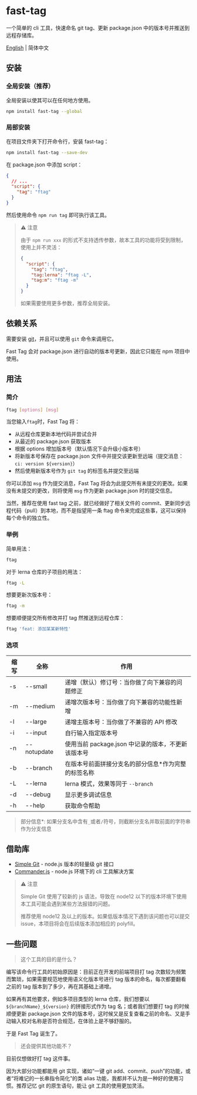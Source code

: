 # fast-tag

一个简单的 cli 工具，快速命名 git tag、更新 package.json 中的版本号并推送到远程存储库。

[English](./README.md) | 简体中文

## 安装

### 全局安装（推荐）

全局安装以使其可以在任何地方使用。

```bash
npm install fast-tag --global
```

### 局部安装

在项目文件夹下打开命令行，安装 fast-tag：

```bash
npm install fast-tag --save-dev
```

在 package.json 中添加 script：

```json
{
  // ...
  "script": {
    "tag": "ftag"
  }
}
```

然后使用命令 `npm run tag` 即可执行该工具。

> ⚠ 注意
>
> 由于 `npm run xxx` 的形式不支持透传参数，故本工具的功能将受到限制，使用上并不灵活：
>
> ```json
> {
>   "script": {
>     "tag": "ftag",
>     "tag:lerna": "ftag -L",
>     "tag:m": "ftag -m"
>   }
> }
> ```
>
> 如果需要使用更多参数，推荐全局安装。

## 依赖关系

需要安装 [git](https://git-scm.com/downloads)，并且可以使用 `git` 命令来调用它。

Fast Tag 会对 package.json 进行自动的版本号更新，因此它只能在 npm 项目中使用。

## 用法

### 简介

```bash
ftag [options] [msg]
```

当您输入`ftag`时，Fast Tag 将：

- 从远程仓库更新本地代码并尝试合并
- 从最近的 package.json 获取版本
- 根据 options 增加版本号（默认情况下会升级小版本号）
- 将新版本号保存在 package.json 文件中并提交该更新至远端（提交消息：`ci: version ${version}`）
- 然后使用新版本号作为 `git tag` 的标签名并提交至远端

你可以添加 `msg` 作为提交消息，Fast Tag 将会为此提交所有未提交的更改。如果没有未提交的更改，则将使用 `msg` 作为更新 package.json 时的提交信息。

当然，推荐在使用 fast tag 之前，就已经做好了相关文件的 commit、更新同步远程代码（pull）到本地，而不是指望用一条 ftag 命令来完成这些事，这可以保持每个命令的独立性。

### 举例

简单用法：

```bash
ftag
```

对于 lerna 仓库的子项目的用法：

```bash
ftag -L
```

想要更新次版本号：

```bash
ftag -m
```

想要顺便提交所有修改并打 tag 然推送到远程仓库：

```bash
ftag 'feat: 添加某某新特性'
```

### 选项

| 缩写 | 全称        | 作用                                                 |
| ---- | ----------- | ---------------------------------------------------- |
| -s   | --small     | 递增（默认）修订号：当你做了向下兼容的问题修正       |
| -m   | --medium    | 递增次版本号：当你做了向下兼容的功能性新增           |
| -l   | --large     | 递增主版本号：当你做了不兼容的 API 修改              |
| -i   | --input     | 自行输入指定版本号                                   |
| -n   | --notupdate | 使用当前 package.json 中记录的版本，不更新该版本号   |
| -b   | --branch    | 在版本号前面拼接分支名的部分信息\*作为完整的标签名称 |
| -L   | --lerna     | lerna 模式，效果等同于 `--branch`                    |
| -d   | --debug     | 显示更多调试信息                                     |
| -h   | --help      | 获取命令帮助                                         |

> 部分信息\*: 如果分支名中含有`_`或者`/`符号，则截断分支名并取前面的字符串作为分支信息

## 借助库

- [Simple Git](https://github.com/steveukx/git-js) - node.js 版本的轻量级 git 接口
- [Commander.js](https://github.com/tj/commander.js) - node.js 环境下的 cli 工具解决方案

> ⚠ 注意
>
> Simple Git 使用了较新的 js 语法，导致在 node12 以下的版本环境下使用本工具可能会遇到某些方法报错的问题。
>
> 推荐使用 node12 及以上的版本。如果低版本情况下遇到该问题也可以提交 issue，本项目将会在后续版本添加相应的 polyfill。

## 一些问题

> 这个工具的目的是什么？

编写该命令行工具的初始原因是：目前正在开发的前端项目打 tag 次数较为频繁而繁琐，如果需要规范地使用语义化版本号进行 tag 版本的命名，每次都要翻看之前的 tag 版本到了多少，再在其基础上递增。

如果再有其他要求，例如多项目类型的 lerna 仓库，我们想要以 `${branchName}_${version}` 的拼接形式作为 tag 名；或者我们想要打 tag 的时候顺便更新 package.json 文件的版本号，这时候又是反复查看之前的命名、又是手动输入校对名称是否符合规范，在体验上是不够舒服的。

于是 Fast Tag 诞生了。

> 还会提供其他功能不？

目前仅想做好打 tag 这件事。

因为大部分功能都能用 git 实现，诸如“一键 git add、commit、push”的功能，或者“将难记的一长串指令简化”的类 alias 功能，我都并不认为是一种好的使用习惯。推荐记忆 git 的原生语句，能让 git 工具的使用更加灵活。

<br>
